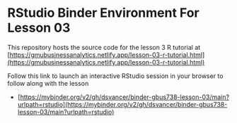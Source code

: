 # RStudio Binder Environment For Lesson 03

This repository hosts the source code for the lesson 3 R tutorial at [https://gmubusinessanalytics.netlify.app/lesson-03-r-tutorial.html](https://gmubusinessanalytics.netlify.app/lesson-03-r-tutorial.html)

Follow this link to launch an interactive RStudio session in your browser to follow along with the lesson
- [https://mybinder.org/v2/gh/dsvancer/binder-gbus738-lesson-03/main?urlpath=rstudio](https://mybinder.org/v2/gh/dsvancer/binder-gbus738-lesson-03/main?urlpath=rstudio)
